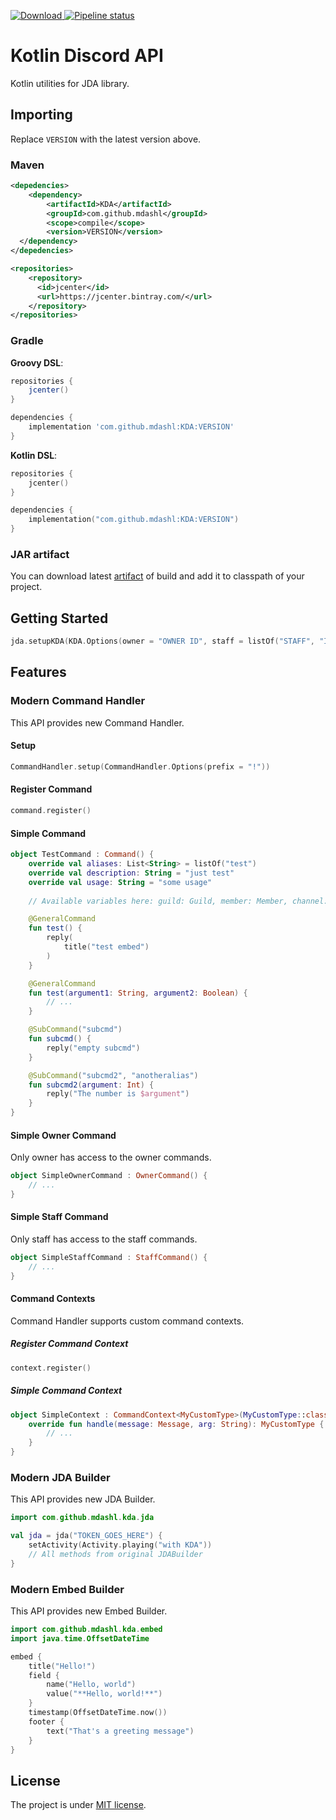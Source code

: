 [ ![Download](https://api.bintray.com/packages/mdashlw/maven/KDA/images/download.svg) ](https://bintray.com/mdashlw/maven/KDA/_latestVersion)
 [![Pipeline status](https://gitlab.com/mdashlw/kda/badges/master/pipeline.svg)](https://gitlab.com/mdashlw/kda/commits/master)

# Kotlin Discord API

Kotlin utilities for JDA library.

## Importing

Replace `VERSION` with the latest version above.

### Maven

```xml
<depedencies>
    <dependency>
        <artifactId>KDA</artifactId>
        <groupId>com.github.mdashl</groupId>
        <scope>compile</scope>
        <version>VERSION</version> 
  </dependency>
</depedencies>

<repositories>
    <repository>
      <id>jcenter</id>
      <url>https://jcenter.bintray.com/</url>
    </repository>
</repositories>
```

### Gradle

**Groovy DSL**:

```gradle
repositories {
    jcenter()
}

dependencies {
    implementation 'com.github.mdashl:KDA:VERSION'
}
```

**Kotlin DSL**:

```kotlin
repositories {
    jcenter()
}

dependencies {
    implementation("com.github.mdashl:KDA:VERSION")
}
```

### JAR artifact

You can download latest [artifact](https://gitlab.com/mdashlw/kda/pipelines) of build and add it to classpath of your project.

## Getting Started

```kotlin
jda.setupKDA(KDA.Options(owner = "OWNER ID", staff = listOf("STAFF", "IDS"), locale = Locale.US))
``` 

## Features

### Modern Command Handler

This API provides new Command Handler.

#### Setup

```kotlin
CommandHandler.setup(CommandHandler.Options(prefix = "!"))
```

#### Register Command

```kotlin
command.register()
```

#### Simple Command

```kotlin
object TestCommand : Command() {
    override val aliases: List<String> = listOf("test")
    override val description: String = "just test"
    override val usage: String = "some usage"
    
    // Available variables here: guild: Guild, member: Member, channel: TextChannel, message: Message

    @GeneralCommand
    fun test() {
        reply(
            title("test embed")
        )
    }

    @GeneralCommand
    fun test(argument1: String, argument2: Boolean) {
        // ...
    }

    @SubCommand("subcmd")
    fun subcmd() {
        reply("empty subcmd")
    }

    @SubCommand("subcmd2", "anotheralias")
    fun subcmd2(argument: Int) {
        reply("The number is $argument")
    }
}
```

#### Simple Owner Command

Only owner has access to the owner commands.

```kotlin
object SimpleOwnerCommand : OwnerCommand() {
    // ...
}
```

#### Simple Staff Command

Only staff has access to the staff commands.

```kotlin
object SimpleStaffCommand : StaffCommand() {
    // ...
}
```

#### Command Contexts

Command Handler supports custom command contexts.

##### Register Command Context

```kotlin
context.register()
```

##### Simple Command Context

```kotlin
object SimpleContext : CommandContext<MyCustomType>(MyCustomType::class.java) {
    override fun handle(message: Message, arg: String): MyCustomType {
        // ...
    }
}
```

### Modern JDA Builder

This API provides new JDA Builder.

```kotlin
import com.github.mdashl.kda.jda

val jda = jda("TOKEN_GOES_HERE") {
    setActivity(Activity.playing("with KDA"))
    // All methods from original JDABuilder
}
```

### Modern Embed Builder

This API provides new Embed Builder.

```kotlin
import com.github.mdashl.kda.embed
import java.time.OffsetDateTime

embed {
    title("Hello!")
    field {
        name("Hello, world")
        value("**Hello, world!**")
    }
    timestamp(OffsetDateTime.now())
    footer {
        text("That's a greeting message")
    }
}
```

## License

The project is under [MIT license](https://gitlab.com/mdashlw/kda/blob/master/LICENSE).